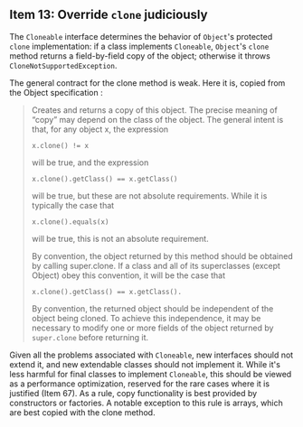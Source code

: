 ## Item 13: Override `clone` judiciously

The `Cloneable` interface determines the behavior of `Object`'s protected `clone` implementation:
if a class implements `Cloneable`, `Object`'s `clone` method returns a field-by-field copy of the object;
otherwise it throws `CloneNotSupportedException`.

The general contract for the clone method is weak. Here it is, copied from the Object specification :
> Creates and returns a copy of this object. The precise meaning of “copy” may depend on the class of the object.
> The general intent is that, for any object x, the expression
> 
>     x.clone() != x
> 
> will be true, and the expression
> 
>     x.clone().getClass() == x.getClass()
> 
> will be true, but these are not absolute requirements. While it is typically the case that
> 
>     x.clone().equals(x)
> 
> will be true, this is not an absolute requirement.
> 
> By convention, the object returned by this method should be obtained by calling super.clone.
> If a class and all of its superclasses (except Object) obey this convention, it will be the case that
> 
>     x.clone().getClass() == x.getClass().
> 
> By convention, the returned object should be independent of the object being cloned.
> To achieve this independence, it may be necessary to modify one or more fields of the object returned by `super.clone`
> before returning it.

Given all the problems associated with `Cloneable`, new interfaces should not extend it,
and new extendable classes should not implement it. While it's less harmful for final classes to implement `Cloneable`,
this should be viewed as a performance optimization, reserved for the rare cases where it is justified (Item 67).
As a rule, copy functionality is best provided by constructors or factories. A notable exception to this rule is arrays,
which are best copied with the clone method.